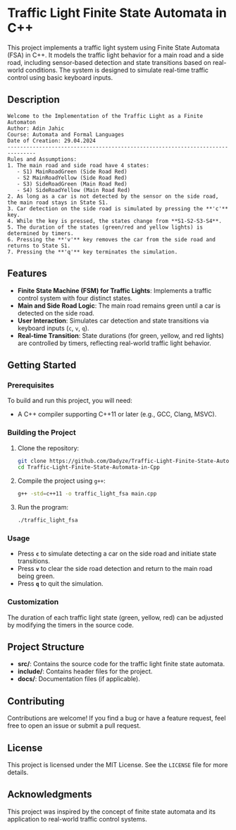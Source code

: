 
# Traffic Light Finite State Automata in C++

This project implements a traffic light system using Finite State Automata (FSA) in C++. It models the traffic light behavior for a main road and a side road, including sensor-based detection and state transitions based on real-world conditions. The system is designed to simulate real-time traffic control using basic keyboard inputs.

## Description

```
Welcome to the Implementation of the Traffic Light as a Finite Automaton  
Author: Adin Jahic  
Course: Automata and Formal Languages  
Date of Creation: 29.04.2024  
-------------------------------------------------------------------------------
Rules and Assumptions:
1. The main road and side road have 4 states:
   - S1) MainRoadGreen (Side Road Red)
   - S2 MainRoadYellow (Side Road Red)
   - S3) SideRoadGreen (Main Road Red)
   - S4) SideRoadYellow (Main Road Red)
2. As long as a car is not detected by the sensor on the side road, the main road stays in State S1.
3. Car detection on the side road is simulated by pressing the **'c'** key.
4. While the key is pressed, the states change from **S1-S2-S3-S4**.
5. The duration of the states (green/red and yellow lights) is determined by timers.
6. Pressing the **'v'** key removes the car from the side road and returns to State S1.
7. Pressing the **'q'** key terminates the simulation.

```

## Features

- **Finite State Machine (FSM) for Traffic Lights**: Implements a traffic control system with four distinct states.
- **Main and Side Road Logic**: The main road remains green until a car is detected on the side road.
- **User Interaction**: Simulates car detection and state transitions via keyboard inputs (`c`, `v`, `q`).
- **Real-time Transition**: State durations (for green, yellow, and red lights) are controlled by timers, reflecting real-world traffic light behavior.

## Getting Started

### Prerequisites

To build and run this project, you will need:

- A C++ compiler supporting C++11 or later (e.g., GCC, Clang, MSVC).

### Building the Project

1. Clone the repository:
   ```bash
   git clone https://github.com/Dadyze/Traffic-Light-Finite-State-Automata-in-Cpp.git
   cd Traffic-Light-Finite-State-Automata-in-Cpp
   ```

2. Compile the project using `g++`:
   ```bash
   g++ -std=c++11 -o traffic_light_fsa main.cpp
   ```

3. Run the program:
   ```bash
   ./traffic_light_fsa
   ```

### Usage

- Press **`c`** to simulate detecting a car on the side road and initiate state transitions.
- Press **`v`** to clear the side road detection and return to the main road being green.
- Press **`q`** to quit the simulation.

### Customization

The duration of each traffic light state (green, yellow, red) can be adjusted by modifying the timers in the source code.

## Project Structure

- **src/**: Contains the source code for the traffic light finite state automata.
- **include/**: Contains header files for the project.
- **docs/**: Documentation files (if applicable).

## Contributing

Contributions are welcome! If you find a bug or have a feature request, feel free to open an issue or submit a pull request.

## License

This project is licensed under the MIT License. See the `LICENSE` file for more details.

## Acknowledgments

This project was inspired by the concept of finite state automata and its application to real-world traffic control systems.
